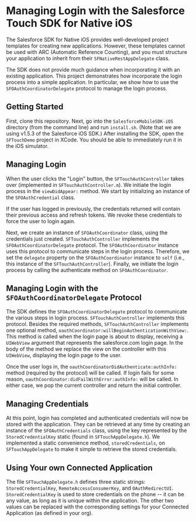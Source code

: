 # Managing Login with the Salesforce Touch SDK for Native iOS

The Salesforce SDK for Native iOS provides well-developed
project templates for creating new applications. However, these templates cannot
be used with  ARC (Automatic Reference Counting), and you must
structure your application to inherit from their
`SFNativeRestAppDelegate` class.

The SDK does not provide much guidance when incorporating it with an
existing application. This project demonstrates how incorporate the
login process into a simple application. In particular, we show how to
use the `SFOAuthCoordinatorDelegate` protocol to manage the login process.

## Getting Started

First, clone this repository. Next, go into the
`SalesforceMobileSDK-iOS` directory (from the command line) and run
`install.sh`. (Note that we are using v1.5.3 of the Salesforce iOS SDK.)
After installing the SDK, open the `SFTouchDemo` project in XCode. You should
be able to immediately run it in the iOS simulator. 

## Managing Login

When the user clicks the "Login" button, the `SFTouchAuthController`
takes over (implemented in `SFTouchAuthController.m`).  We initiate the
login process in the `viewDidAppear:` method. We start by initializing
an instance of the `SFOAuthCredential` class.

If the user has logged in previously, the
credentials returned will contain their previous access and refresh
tokens. We revoke these credentials to force the user to login
again.

Next, we create an instance of `SFOAuthCoordinator` class, using the
credentials just created. `SFTouchAuthController` implements the
`SFOAuthCoordinatorDelegate` protocol. The `SFOAuthCoordinator` instance
uses this protocol to communicate steps in the login process.
Therefore, we set the `delegate` property on the `SFOAuthCoordinator`
instance to `self` (i.e., this instance of the
`SFTouchAuthController`). Finally, we initiate the login process by
calling the authenticate method on `SFOAuthCoordinator`.

## Managing Login with the `SFOAuthCoordinatorDelegate` Protocol

The SDK defines the `SFOAuthCoordinatorDelegate` protocol to communicate the
various steps in login process. `SFTouchAuthController`
implements this protocol. Besides the required methods,
`SFTouchAuthController` implements one optional method,
`oauthCoordinator:willBeginAuthenticationWithView:`. This method is
called when the login page is about to display, receiving a `UIWebView`
argument that represents the salesforce.com login page. In the body of
the method we replace the view on the controller with this `UIWebView`,
displaying the login page to the user.

Once the user logs in, the `oauthCoordinatorDidAuthenticate:authInfo:`
method (required by the protocol) will be called. If login
fails for some reason, `oauthCoordinator:didFailWithError:authInfo:`
will be called. In either case, we pop the current controller and
return the initial controller. 

## Managing Credentials

At this point, login has completed and authenticated
credentials will now be stored with the application. They can be
retrieved at any time by creating an instance of the
`SFOAuthCredentials` class, using the key represented by the
`StoredCredentialKey` static (found in `SFTouchAppDelegate.h`). We implemented
a static convenience method, `storedCredentials`, on `SFTouchAppDelegate` to make 
it simple to retrieve the stored credentials.

## Using Your own Connected Application

The file `SFTouchAppDelegate.h` defines three static strings:
`StoredCredentialKey`, `RemoteAccessConsumerKey`, and
`OAuthRedirectUI`. `StoredCredentialKey` is used to store credentials on
the phone -- it can be any value, as long as it is unique within the
application. The other two values can be replaced with the
corresponding settings for your Connected Application (as defined in
your org).

